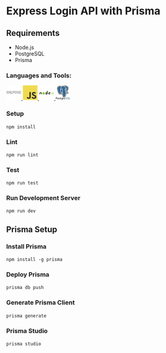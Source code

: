 # Express Login API with Prisma




## Requirements

- Node.js 
- PostgreSQL
- Prisma

<h3 align="left">Languages and Tools:</h3>
<p align="left"> <a href="https://expressjs.com" target="_blank" rel="noreferrer"> <img src="https://raw.githubusercontent.com/devicons/devicon/master/icons/express/express-original-wordmark.svg" alt="express" width="40" height="40"/> </a> <a href="https://developer.mozilla.org/en-US/docs/Web/JavaScript" target="_blank" rel="noreferrer"> <img src="https://raw.githubusercontent.com/devicons/devicon/master/icons/javascript/javascript-original.svg" alt="javascript" width="40" height="40"/> </a> <a href="https://nodejs.org" target="_blank" rel="noreferrer"> <img src="https://raw.githubusercontent.com/devicons/devicon/master/icons/nodejs/nodejs-original-wordmark.svg" alt="nodejs" width="40" height="40"/> </a> <a href="https://www.postgresql.org" target="_blank" rel="noreferrer"> <img src="https://raw.githubusercontent.com/devicons/devicon/master/icons/postgresql/postgresql-original-wordmark.svg" alt="postgresql" width="40" height="40"/> </a> </p>


### Setup

```
npm install
```

### Lint

```
npm run lint
```

### Test

```
npm run test
```

### Run Development Server

```
npm run dev
```

## Prisma Setup

### Install Prisma

```
npm install -g prisma
```

### Deploy Prisma

```
prisma db push
```

### Generate Prisma Client

```
prisma generate
```

### Prisma Studio

```
prisma studio
```
